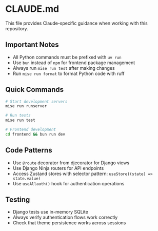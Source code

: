 # CLAUDE.md

This file provides Claude-specific guidance when working with this repository.

## Important Notes

- All Python commands must be prefixed with `uv run`
- Use `bun` instead of `npm` for frontend package management
- Always run `mise run test` after making changes
- Run `mise run format` to format Python code with ruff

## Quick Commands

```bash
# Start development servers
mise run runserver

# Run tests
mise run test

# Frontend development
cd frontend && bun run dev
```

## Code Patterns

- Use `@route` decorator from djecorator for Django views
- Use Django Ninja routers for API endpoints
- Access Zustand stores with selector pattern: `useStore((state) => state.value)`
- Use `useAllauth()` hook for authentication operations

## Testing

- Django tests use in-memory SQLite
- Always verify authentication flows work correctly
- Check that theme persistence works across sessions